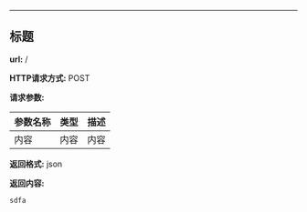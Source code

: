 
-------


## 标题

**url:** /

**HTTP请求方式:** POST

**请求参数:**

参数名称|类型|描述
---|:--:|---:
内容|内容|内容

**返回格式:** json

**返回内容:**
```
sdfa

```
